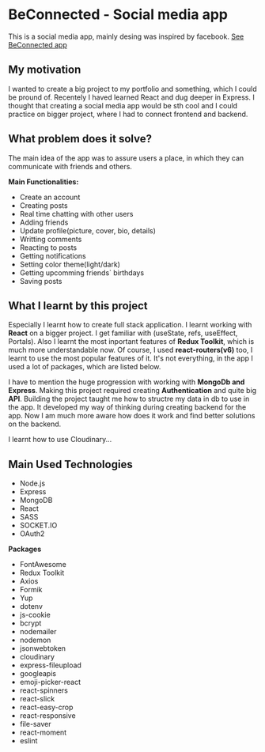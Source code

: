 # BeConnected - Social media app
This is a social media app, mainly desing was inspired by facebook.
[See BeConnected app](https://playful-seahorse-fb65aa.netlify.app/)


## My motivation

I wanted to create a big project to my portfolio and something, which I could be pround of. Recentely I haved learned React and dug deeper in Express. 
I thought that creating a social media app would be sth cool and I could practice on bigger project, where I had to connect frontend and backend.

## What problem does it solve?

The main idea of the app was to assure users a place, in which they can communicate with friends and others.

**Main Functionalities:**

- Create an account
- Creating posts
- Real time chatting with other users
- Adding friends
- Update profile(picture, cover, bio, details)
- Writting comments
- Reacting to posts
- Getting notifications
- Setting color theme(light/dark)
- Getting upcomming friends` birthdays
- Saving posts

## What I learnt by this project

Especially I learnt how to create full stack application. I learnt working with **React** on a bigger project. 
I get familiar with (useState, refs, useEffect, Portals). Also I learnt the most inportant features of **Redux Toolkit**, 
which is much more understandable now. Of course, I used **react-routers(v6)** too, I learnt to use the most popular features of it. 
It's not everything, in the app I used a lot of packages, which are listed below.

I have to mention the huge progression with working with **MongoDb and Express**. Making this project required creating **Authentication** and quite big **API**. 
Building the project taught me how to structre my data in db to use in the app. It developed my way of thinking during creating backend for the app.
Now I am much more aware how does it work and find better solutions on the backend.

I learnt how to use Cloudinary...

## Main Used Technologies

- Node.js
- Express
- MongoDB
- React
- SASS
- SOCKET.IO
- OAuth2

**Packages**

- FontAwesome
- Redux Toolkit
- Axios
- Formik
- Yup
- dotenv
- js-cookie
- bcrypt
- nodemailer
- nodemon
- jsonwebtoken
- cloudinary
- express-fileupload
- googleapis
- emoji-picker-react
- react-spinners
- react-slick
- react-easy-crop
- react-responsive
- file-saver
- react-moment
- eslint

